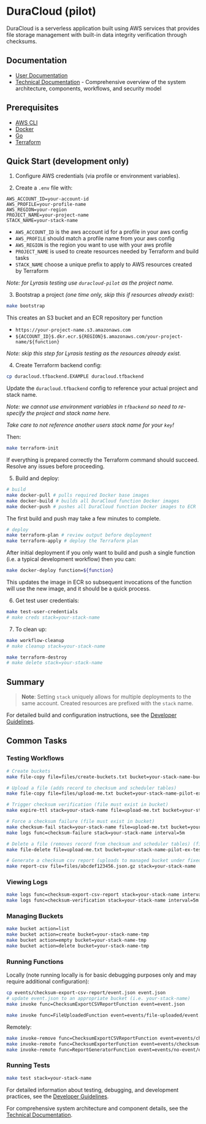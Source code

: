 # DuraCloud (pilot)

DuraCloud is a serverless application built using AWS services that provides file storage management with built-in data integrity verification through checksums.

## Documentation

- [User Documentation](#)
- [Technical Documentation](technical-documentation.md) - Comprehensive overview of the system architecture, components, workflows, and security model

## Prerequisites

- [AWS CLI](https://docs.aws.amazon.com/cli/latest/userguide/getting-started-install.html)
- [Docker](https://docs.docker.com/engine/install/)
- [Go](https://go.dev/doc/install)
- [Terraform](https://developer.hashicorp.com/terraform)

## Quick Start (development only)

1. Configure AWS credentials (via profile or environment variables).

2. Create a `.env` file with:

```
AWS_ACCOUNT_ID=your-account-id
AWS_PROFILE=your-profile-name
AWS_REGION=your-region
PROJECT_NAME=your-project-name
STACK_NAME=your-stack-name
```

- `AWS_ACCOUNT_ID` is the aws account id for a profile in your aws config
- `AWS_PROFILE` should match a profile name from your aws config
- `AWS_REGION` is the region you want to use with your aws profile
- `PROJECT_NAME` is used to create resources needed by Terraform and build tasks
- `STACK_NAME` choose a unique prefix to apply to AWS resources created by Terraform

_Note: for Lyrasis testing use `duracloud-pilot` as the project name._

3. Bootstrap a project _(one time only, skip this if resources already exist):_

```bash
make bootstrap
```

This creates an S3 bucket and an ECR repository per function

- `https://your-project-name.s3.amazonaws.com`
- `${ACCOUNT_ID}$.dkr.ecr.${REGION}$.amazonaws.com/your-project-name/${function}`

_Note: skip this step for Lyrasis testing as the resources already exist._

4. Create Terraform backend config:

```bash
cp duracloud.tfbackend.EXAMPLE duracloud.tfbackend
```

Update the `duracloud.tfbackend` config to reference your actual project
and stack name.

_Note: we cannot use environment variables in `tfbackend` so need to re-specify
the project and stack name here._

_Take care to not reference another users stack name for your `key`!_

Then:

```bash
make terraform-init
```

If everything is prepared correctly the Terraform command should succeed. Resolve
any issues before proceeding.

5. Build and deploy:

```bash
# build
make docker-pull # pulls required Docker base images
make docker-build # builds all DuraCloud function Docker images
make docker-push # pushes all DuraCloud function Docker images to ECR
```

The first build and push may take a few minutes to complete.

```bash
# deploy
make terraform-plan # review output before deployment
make terraform-apply # deploy the Terraform plan
```

After initial deployment if you only want to build and push a single
function (i.e. a typical development workflow) then you can:

```bash
make docker-deploy function=${function}
```

This updates the image in ECR so subsequent invocations of the function
will use the new image, and it should be a quick process.

6. Get test user credentials:

```bash
make test-user-credentials
# make creds stack=your-stack-name
```

7. To clean up:

```bash
make workflow-cleanup
# make cleanup stack=your-stack-name

make terraform-destroy
# make delete stack=your-stack-name
```

## Summary

> **Note**: Setting `stack` uniquely allows for multiple deployments to the same account. Created resources are prefixed with the `stack` name.

For detailed build and configuration instructions, see the [Developer Guidelines](guidelines.md).

## Common Tasks

### Testing Workflows

```bash
# Create buckets
make file-copy file=files/create-buckets.txt bucket=your-stack-name-bucket-requested

# Upload a file (adds record to checksum and scheduler tables)
make file-copy file=files/upload-me.txt bucket=your-stack-name-pilot-ex-testing123

# Trigger checksum verification (file must exist in bucket)
make expire-ttl stack=your-stack-name file=upload-me.txt bucket=your-stack-name-pilot-ex-testing123

# Force a checksum failure (file must exist in bucket)
make checksum-fail stack=your-stack-name file=upload-me.txt bucket=your-stack-name-pilot-ex-testing123
make logs func=checksum-failure stack=your-stack-name interval=5m

# Delete a file (removes record from checksum and scheduler tables) (file must exist in bucket)
make file-delete file=upload-me.txt bucket=your-stack-name-pilot-ex-testing123 # confirm triggered

# Generate a checksum csv report (uploads to managed bucket under fixed key)
make report-csv file=files/abcdef123456.json.gz stack=your-stack-name
```

### Viewing Logs

```bash
make logs func=checksum-export-csv-report stack=your-stack-name interval=5m
make logs func=checksum-verification stack=your-stack-name interval=5m
```

### Managing Buckets

```bash
make bucket action=list
make bucket action=create bucket=your-stack-name-tmp
make bucket action=empty bucket=your-stack-name-tmp
make bucket action=delete bucket=your-stack-name-tmp
```

### Running Functions

Locally (note running locally is for basic debugging purposes only and may require additional configuration):

```bash
cp events/checksum-export-csv-report/event.json event.json
# update event.json to an appropriate bucket (i.e. your-stack-name)
make invoke func=ChecksumExportCSVReportFunction event=event.json

make invoke func=FileUploadedFunction event=events/file-uploaded/event.json
```

Remotely:

```bash
make invoke-remove func=ChecksumExportCSVReportFunction event=events/checksum-export-csv-report/event.json stack=your-stack-name
make invoke-remote func=ChecksumExporterFunction event=events/checksum-exporter/event.json stack=your-stack-name
make invoke-remote func=ReportGeneratorFunction event=events/no-event/event.json stack=your-stack-name
```

### Running Tests

```bash
make test stack=your-stack-name
```

For detailed information about testing, debugging, and development practices, see the [Developer Guidelines](guidelines.md).

For comprehensive system architecture and component details, see the [Technical Documentation](technical-documentation.md).
